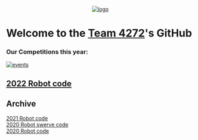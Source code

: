 <!-- center the logo -->
<div align="center">
  
  [![logo](https://avatars.githubusercontent.com/u/48226239)](https://www.thebluealliance.com/team/4272)
  
</div>

# Welcome to the [Team 4272](https://team4272.com/)'s GitHub

<!-- Auto updating comp list -->
### Our Competitions this year:
[![events](https://thebluealliance-embed.herokuapp.com/embed.svg?font=Arial&num=4272&doubleSpace=true&github=true)](https://www.thebluealliance.com/team/4272)

<!-- Current year's robot code below -->
## [2022 Robot code](https://github.com/maverick-boiler-robotics-team-4272/2022Bot)

<!-- List old robot code below -->
## Archive
[2021 Robot code](https://github.com/maverick-boiler-robotics-team-4272/2021Robot)<br>
[2020 Robot swerve code](https://github.com/maverick-boiler-robotics-team-4272/2020_swerve)<br>
[2020 Robot code](https://github.com/maverick-boiler-robotics-team-4272/2020Robot)<br>
